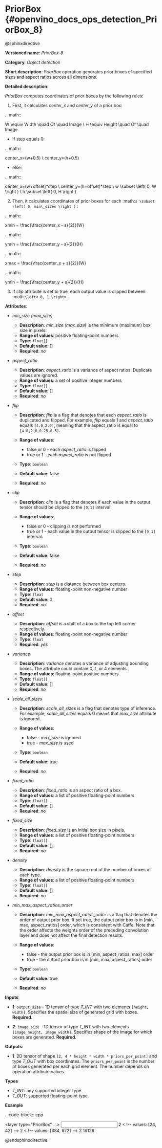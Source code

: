 # PriorBox {#openvino_docs_ops_detection_PriorBox_8}

@sphinxdirective

**Versioned name**: *PriorBox-8*

**Category**: *Object detection*

**Short description**: *PriorBox* operation generates prior boxes of specified sizes and aspect ratios across all dimensions.

**Detailed description**:

*PriorBox* computes coordinates of prior boxes by the following rules:

1.  First, it calculates *center_x* and *center_y* of a prior box:

.. math::
   
  W \equiv Width \quad Of \quad Image \\ H \equiv Height \quad Of \quad Image

*   If step equals 0:

.. math::
     
  center_x=(w+0.5) \\ center_y=(h+0.5)

*   else:

.. math::
    
  center_x=(w+offset)*step \\ center_y=(h+offset)*step \\ w \subset \left( 0, W \right ) \\ h \subset \left( 0, H \right )

2.  Then, it calculates coordinates of prior boxes for each :math:`s \subset \left( 0, min\_sizes \right )` :

.. math::
   
  xmin = \frac{\frac{center_x - s}{2}}{W}
   
   
  
 .. math::
   
  ymin = \frac{\frac{center_y - s}{2}}{H}
   
     
.. math::
   
  xmax = \frac{\frac{center_x + s}{2}}{W}
   
     
.. math::
   
  ymin = \frac{\frac{center_y + s}{2}}{H}

3. If *clip* attribute is set to true, each output value is clipped between :math:`\left< 0, 1 \right>`.

**Attributes**:

* *min_size (max_size)*

  * **Description**: *min_size (max_size)* is the minimum (maximum) box size in pixels.
  * **Range of values**: positive floating-point numbers
  * **Type**: ``float[]``
  * **Default value**: []
  * **Required**: *no*

* *aspect_ratio*

  * **Description**: *aspect_ratio* is a variance of aspect ratios. Duplicate values are ignored.
  * **Range of values**: a set of positive integer numbers
  * **Type**: ``float[]``
  * **Default value**: []
  * **Required**: *no*

* *flip*

  * **Description**: *flip* is a flag that denotes that each *aspect_ratio* is duplicated and flipped. For example, *flip* equals 1 and *aspect_ratio* equals ``[4.0,2.0]``, meaning that the aspect_ratio is equal to ``[4.0,2.0,0.25,0.5]``.
  * **Range of values**:
  
    * false or 0 - each *aspect_ratio* is flipped
    * true or 1  - each *aspect_ratio* is not flipped
  * **Type**: ``boolean``
  * **Default value**: false
  * **Required**: *no*

* *clip*

  * **Description**: *clip* is a flag that denotes if each value in the output tensor should be clipped to the ``[0,1]`` interval.
  * **Range of values**:

    * false or 0 - clipping is not performed
    * true or 1 - each value in the output tensor is clipped to the ``[0,1]`` interval.
  * **Type**: ``boolean``
  * **Default value**: false
  * **Required**: *no*

* *step*

  * **Description**: *step* is a distance between box centers.
  * **Range of values**: floating-point non-negative number
  * **Type**: `float`
  * **Default value**: 0
  * **Required**: *no*

* *offset*

  * **Description**: *offset* is a shift of a box to the top left corner respectively.
  * **Range of values**: floating-point non-negative number
  * **Type**: `float`
  * **Required**: *yes*

* *variance*

  * **Description**: *variance* denotes a variance of adjusting bounding boxes. The attribute could contain 0, 1, or 4 elements.
  * **Range of values**: floating-point positive numbers
  * **Type**: `float[]`
  * **Default value**: []
  * **Required**: *no*

* *scale_all_sizes*

  * **Description**: *scale_all_sizes* is a flag that denotes type of inference. For example, *scale_all_sizes* equals 0 means that *max_size* attribute is ignored.
  * **Range of values**:

    * false - *max_size* is ignored
    * true  - *max_size* is used
  * **Type**: `boolean`
  * **Default value**: true
  * **Required**: *no*

* *fixed_ratio*

  * **Description**: *fixed_ratio* is an aspect ratio of a box.
  * **Range of values**: a list of positive floating-point numbers
  * **Type**: ``float[]``
  * **Default value**: []
  * **Required**: *no*

* *fixed_size*

  * **Description**: *fixed_size* is an initial box size in pixels.
  * **Range of values**: a list of positive floating-point numbers
  * **Type**: ``float[]``
  * **Default value**: []
  * **Required**: *no*

* *density*

  * **Description**: *density* is the square root of the number of boxes of each type.
  * **Range of values**: a list of positive floating-point numbers
  * **Type**: ``float[]``
  * **Default value**: []
  * **Required**: *no*

* *min_max_aspect_ratios_order*

  * **Description**: *min_max_aspect_ratios_order* is a flag that denotes the order of output prior box. If set true, the output prior box is in [min, max, aspect_ratios] order, which is consistent with Caffe. Note that the order affects the weights order of the preceding convolution layer and does not affect the final detection results.
  * **Range of values**:

    * false - the output prior box is in [min, aspect_ratios, max] order
    * true  - the output prior box is in [min, max, aspect_ratios] order
  * **Type**: ``boolean``
  * **Default value**: true
  * **Required**: *no*

**Inputs**:

*   **1**: ``output_size`` - 1D tensor of type *T_INT* with two elements ``[height, width]``. Specifies the spatial size of generated grid with boxes. **Required.**

*   **2**: ``image_size`` - 1D tensor of type *T_INT* with two elements ``[image_height, image_width]``. Specifies shape of the image for which boxes are generated. **Required.**

**Outputs**:

*   **1**: 2D tensor of shape ``[2, 4 * height * width * priors_per_point]`` and type *T_OUT* with box coordinates. The ``priors_per_point`` is the number of boxes generated per each grid element. The number depends on operation attribute values.

**Types**

* *T_INT*: any supported integer type.
* *T_OUT*: supported floating-point type.

**Example**

.. code-block::  cpp 

  <layer type="PriorBox" ...>
      <data aspect_ratio="2.0" clip="false" density="" fixed_ratio="" fixed_size="" flip="true" max_size="38.46" min_size="16.0" offset="0.5" step="16.0" variance="0.1,0.1,0.2,0.2"/>
      <input>
          <port id="0">
              <dim>2</dim>        < !-- values: [24, 42] -->
          </port>
          <port id="1">
              <dim>2</dim>        < !-- values: [384, 672] -->
          </port>
      </input>
      <output>
          <port id="2">
              <dim>2</dim>
              <dim>16128</dim>
          </port>
      </output>
  </layer>

@endsphinxdirective

